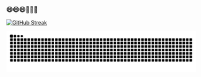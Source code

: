 ### 😄😄😄🤔🤔🤔

[![GitHub Streak](https://streak-stats.demolab.com?user=kailanyue&theme=blood&local=en_SG&date_format=[Y-m-d]&card_width=850)](https://git.io/streak-stats)

<!-- 
[![kailan's GitHub stats](https://github-readme-stats.vercel.app/api?username=kailanyue&count_private=true)](https://github.com/anuraghazra/github-readme-stats)
-->
<picture>
  <source media="(prefers-color-scheme: dark)" srcset="https://raw.githubusercontent.com/kailanyue/kailanyue/output/github-contribution-grid-snake-dark.svg">
  <source media="(prefers-color-scheme: light)" srcset="https://raw.githubusercontent.com/kailanyue/kailanyue/output/github-contribution-grid-snake.svg">
  <img alt="github contribution grid snake animation" src="https://raw.githubusercontent.com/kailanyue/kailanyue/output/github-contribution-grid-snake.svg">
</picture>
